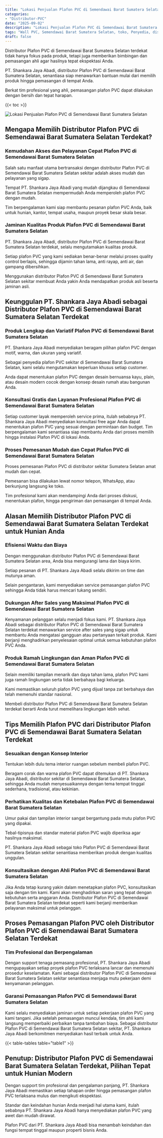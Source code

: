 ```yaml
---
title: "Lokasi Penjualan Plafon PVC di Semendawai Barat Sumatera Selatan"
categories: 
- "Distributor-PVC"
date: "2025-09-02"
description: "Lokasi Penjualan Plafon PVC di Semendawai Barat Sumatera Selatan untuk rumah, kantor, dan toko. Produk terbaik, beragam motif, pilihan warna elegan, beserta jasa penempatan ditangani oleh tim ahli dan kepastian resmi!|Layanan penyediaan Plafon PVC di Semendawai Barat Sumatera Selatan untuk kebutuhan tempat tinggal, kantor, maupun ritel, beserta panel unggulan dan instalasi oleh tenaga ahli profesional serta kepastian resmi.|Solusi Plafon PVC di Semendawai Barat Sumatera Selatan yang andal untuk hunian, perkantoran, serta toko, dengan panel berkualitas dan penempatan ditangani oleh tim berpengalaman serta kepastian resmi.|Penjualan Plafon PVC di Semendawai Barat Sumatera Selatan bagi tempat tinggal, perkantoran, serta gerai, dengan produk berkualitas dan instalasi dikerjakan oleh teknisi berpengalaman, dilengkapi beserta kepastian resmi.}"
tags: "Wall PVC, Semendawai Barat Sumatera Selatan, toko, Penyedia, distributor"
draft: false
---
```


Distributor Plafon PVC di Semendawai Barat Sumatera Selatan terdekat tidak hanya fokus pada produk, tetapi juga memberikan bimbingan dan pemasangan ahli agar hasilnya tepat ekspektasi Anda.

PT. Shankara Jaya Abadi, distributor Plafon PVC di Semendawai Barat Sumatera Selatan, senantiasa siap menawarkan bantuan mulai dari memilih produk hingga pemasangan di tempat Anda.

Berkat tim profesional yang ahli, pemasangan plafon PVC dapat dilakukan dengan bersih dan tepat harapan.

{{< toc >}}

![Lokasi Penjualan Plafon PVC di Semendawai Barat Sumatera Selatan](/images/Distributor-PVC/Lokasi-Penjualan-Plafon-PVC-di-Semendawai-Barat-Sumatera-Selatan.png)


## Mengapa Memilih Distributor Plafon PVC di Semendawai Barat Sumatera Selatan Terdekat?

### Kemudahan Akses dan Pelayanan Cepat Plafon PVC di Semendawai Barat Sumatera Selatan

Salah satu manfaat utama bertransaksi dengan distributor Plafon PVC di Semendawai Barat Sumatera Selatan sekitar adalah akses mudah dan pelayanan yang sigap.

Tempat PT. Shankara Jaya Abadi yang mudah dijangkau di Semendawai Barat Sumatera Selatan mempermudah Anda memperoleh plafon PVC dengan mudah.

Tim berpengalaman kami siap membantu pesanan plafon PVC Anda, baik untuk hunian, kantor, tempat usaha, maupun proyek besar skala besar.

### Jaminan Kualitas Produk Plafon PVC di Semendawai Barat Sumatera Selatan

PT. Shankara Jaya Abadi, distributor Plafon PVC di Semendawai Barat Sumatera Selatan terdekat, selalu mengutamakan kualitas produk.

Setiap plafon PVC yang kami sediakan benar-benar melalui proses quality control berlapis, sehingga dijamin tahan lama, anti rayap, anti air, dan gampang dibersihkan.

Menggunakan distributor Plafon PVC di Semendawai Barat Sumatera Selatan sekitar membuat Anda yakin Anda mendapatkan produk asli beserta jaminan asli.

## Keunggulan PT. Shankara Jaya Abadi sebagai Distributor Plafon PVC di Semendawai Barat Sumatera Selatan Terdekat

### Produk Lengkap dan Variatif Plafon PVC di Semendawai Barat Sumatera Selatan

PT. Shankara Jaya Abadi menyediakan beragam pilihan plafon PVC dengan motif, warna, dan ukuran yang variatif.

Sebagai penyedia plafon PVC sekitar di Semendawai Barat Sumatera Selatan, kami selalu mengutamakan keperluan khusus setiap customer.

Anda dapat menentukan plafon PVC dengan desain bernuansa kayu, plain, atau desain modern cocok dengan konsep desain rumah atau bangunan Anda.

### Konsultasi Gratis dan Layanan Profesional Plafon PVC di Semendawai Barat Sumatera Selatan

Setiap customer layak memperoleh service prima, itulah sebabnya PT. Shankara Jaya Abadi menyediakan konsultasi free agar Anda dapat menentukan plafon PVC yang sesuai dengan permintaan dan budget. Tim berpengalaman kami senantiasa siap membantu Anda dari proses memilih hingga instalasi Plafon PVC di lokasi Anda.

### Proses Pemesanan Mudah dan Cepat Plafon PVC di Semendawai Barat Sumatera Selatan

Proses pemesanan Plafon PVC di distributor sekitar Sumatera Selatan amat mudah dan cepat.

Pemesanan bisa dilakukan lewat nomor telepon, WhatsApp, atau berkunjung langsung ke toko.

Tim profesional kami akan mendampingi Anda dari proses diskusi, menentukan plafon, hingga pengiriman dan pemasangan di tempat Anda.

## Alasan Memilih Distributor Plafon PVC di Semendawai Barat Sumatera Selatan Terdekat untuk Hunian Anda

### Efisiensi Waktu dan Biaya

Dengan menggunakan distributor Plafon PVC di Semendawai Barat Sumatera Selatan area, Anda bisa mengurangi lama dan biaya kirim.

Setiap pesanan di PT. Shankara Jaya Abadi selalu dikirim on time dan mutunya aman.

Selain pengantaran, kami menyediakan service pemasangan plafon PVC sehingga Anda tidak harus mencari tukang sendiri.

### Dukungan After Sales yang Maksimal Plafon PVC di Semendawai Barat Sumatera Selatan

Kenyamanan pelanggan selalu menjadi fokus kami. PT. Shankara Jaya Abadi sebagai distributor Plafon PVC di Semendawai Barat Sumatera Selatan terdekat menawarkan service after sales yang sigap untuk membantu Anda mengatasi gangguan atau pertanyaan terkait produk. Kami berjanji menghadirkan penyelesaian optimal untuk semua kebutuhan plafon PVC Anda.

### Produk Ramah Lingkungan dan Aman Plafon PVC di Semendawai Barat Sumatera Selatan

Selain memiliki tampilan menarik dan daya tahan lama, plafon PVC kami juga ramah lingkungan serta tidak berbahaya bagi keluarga.

Kami memastikan seluruh plafon PVC yang dijual tanpa zat berbahaya dan telah memenuhi standar nasional.

Membeli distributor Plafon PVC di Semendawai Barat Sumatera Selatan terdekat berarti Anda turut memelihara lingkungan lebih sehat.

## Tips Memilih Plafon PVC dari Distributor Plafon PVC di Semendawai Barat Sumatera Selatan Terdekat

### Sesuaikan dengan Konsep Interior

Tentukan lebih dulu tema interior ruangan sebelum membeli plafon PVC.

Beragam corak dan warna plafon PVC dapat ditemukan di PT. Shankara Jaya Abadi, distributor sekitar di Semendawai Barat Sumatera Selatan, sehingga Anda mudah menyesuaikannya dengan tema tempat tinggal sederhana, tradisional, atau kekinian.

### Perhatikan Kualitas dan Ketebalan Plafon PVC di Semendawai Barat Sumatera Selatan

Umur pakai dan tampilan interior sangat bergantung pada mutu plafon PVC yang dipakai.

Tebal-tipisnya dan standar material plafon PVC wajib diperiksa agar hasilnya maksimal.

PT. Shankara Jaya Abadi sebagai toko Plafon PVC di Semendawai Barat Sumatera Selatan sekitar senantiasa memberikan produk dengan kualitas unggulan.

### Konsultasikan dengan Ahli Plafon PVC di Semendawai Barat Sumatera Selatan

Jika Anda tetap kurang yakin dalam menetapkan plafon PVC, konsultasikan saja dengan tim kami. Kami akan menghadirkan saran yang tepat dengan kebutuhan serta anggaran Anda. Distributor Plafon PVC di Semendawai Barat Sumatera Selatan terdekat seperti kami berjanji memberikan pelayanan maksimal untuk pelanggan.

## Proses Pemasangan Plafon PVC oleh Distributor Plafon PVC di Semendawai Barat Sumatera Selatan Terdekat

### Tim Profesional dan Berpengalaman

Dengan support tenaga pemasang profesional, PT. Shankara Jaya Abadi mengupayakan setiap proyek plafon PVC terlaksana lancar dan memenuhi prosedur keselamatan. Kami sebagai distributor Plafon PVC di Semendawai Barat Sumatera Selatan sekitar senantiasa menjaga mutu pekerjaan demi kenyamanan pelanggan.

### Garansi Pemasangan Plafon PVC di Semendawai Barat Sumatera Selatan

Kami selalu menyediakan jaminan untuk setiap pekerjaan plafon PVC yang kami tangani. Jika setelah pemasangan muncul kendala, tim ahli kami langsung memperbaiki perbaikan tanpa tambahan biaya. Sebagai distributor Plafon PVC di Semendawai Barat Sumatera Selatan sekitar, PT. Shankara Jaya Abadi berkomitmen menyediakan hasil terbaik untuk Anda.

{{< table-tables table="table1" >}}

## Penutup: Distributor Plafon PVC di Semendawai Barat Sumatera Selatan Terdekat, Pilihan Tepat untuk Hunian Modern

Dengan support tim profesional dan pengalaman panjang, PT. Shankara Jaya Abadi memastikan setiap tahapan order hingga pemasangan plafon PVC terlaksana mulus dan mengikuti ekspektasi.

Standar dan keindahan hunian Anda menjadi hal utama kami, itulah sebabnya PT. Shankara Jaya Abadi hanya menyediakan plafon PVC yang awet dan mudah dirawat.

Plafon PVC dari PT. Shankara Jaya Abadi bisa menambah keindahan dan fungsi tempat tinggal maupun properti bisnis Anda.